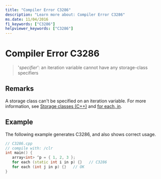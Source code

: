 ```yaml
---
title: "Compiler Error C3286"
description: "Learn more about: Compiler Error C3286"
ms.date: 11/04/2016
f1_keywords: ["C3286"]
helpviewer_keywords: ["C3286"]
---
```

# Compiler Error C3286

> '*specifier*': an iteration variable cannot have any storage-class specifiers

## Remarks

A storage class can't be specified on an iteration variable. For more information, see [Storage classes (C++)](../../cpp/storage-classes-cpp.md) and [for each, in](../../dotnet/for-each-in.md).

## Example

The following example generates C3286, and also shows correct usage.

```cpp
// C3286.cpp
// compile with: /clr
int main() {
   array<int> ^p = { 1, 2, 3 };
   for each (static int i in p) {}   // C3286
   for each (int j in p) {}   // OK
}
```
